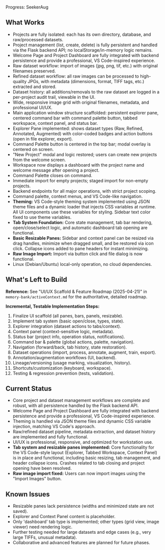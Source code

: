  Progress: SeekerAug

## What Works

- Projects are fully isolated: each has its own directory, database, and raw/processed datasets.
- Project management (list, create, delete) is fully persistent and handled via the Flask backend API; no localStorage/in-memory logic remains.
- Welcome Page and Project Dashboard are fully integrated with backend persistence and provide a professional, VS Code-inspired experience.
- Raw dataset workflow: import of images (jpg, png, tif, etc.) with original filenames preserved.
- Refined dataset workflow: all raw images can be processed to high-quality JPGs, with metadata (dimensions, format, TIFF tags, etc.) extracted and stored.
- Dataset history: all additions/removals to the raw dataset are logged in a per-project audit trail, viewable in the UI.
- Wide, responsive image grid with original filenames, metadata, and professional UI/UX.
- Main application window structure scaffolded: persistent explorer pane, centered command bar with command palette button, tabbed workspace, context panel, and status bar.
- Explorer Pane implemented: shows dataset types (Raw, Refined, Annotated, Augmented) with color-coded badges and action buttons (open in file explorer, export).
- Command Palette button is centered in the top bar; modal overlay is centered on screen.
- "New Project" modal and logic restored; users can create new projects from the welcome screen.
- Workspace now displays a dashboard with the project name and welcome message after opening a project.
- Command Palette closes on command.
- Immediate import for empty projects; staged import for non-empty projects.
- Backend endpoints for all major operations, with strict project scoping.
- Command palette, context menus, and VS Code-like navigation.
- **Theming:** VS Code-style theming system implemented using JSON theme files and a dynamic loader that injects CSS variables at runtime. All UI components use these variables for styling. Sidebar text color fixed to use theme variables.
- **Tab System Foundation:** Core state management, tab bar rendering, open/close/select logic, and automatic dashboard tab opening are functional.
- **Basic Resizable Panes:** Sidebar and context panel can be resized via drag handles, minimize when dragged small, and be restored via icon click. Collapse icons added to pane headers for instant minimizing.
- **Raw Image Import:** Import via button click and file dialog is now functional.
- Linux (Debian/Ubuntu) local-only operation, no cloud dependencies.

## What's Left to Build

**Reference:** See "UI/UX Scaffold & Feature Roadmap (2025-04-21)" in `memory-bank/activeContext.md` for the authoritative, detailed roadmap.

**Incremental, Testable Implementation Steps:**
1. Finalize UI scaffold (all panes, bars, panels, resizable).
2. Implement tab system (basic open/close, types, state).
3. Explorer integration (dataset actions to tabs/context).
4. Context panel (context-sensitive logic, metadata).
5. Status bar (project info, operation status, notifications).
6. Command bar & palette (global actions, palette, navigation).
7. Navigation (forward/back, tab history, state restoration).
8. Dataset operations (import, process, annotate, augment, train, export).
9. Annotation/augmentation workflows (UI, backend).
10. Lineage/versioning (usage marking, visualization, history).
11. Shortcuts/customization (keyboard, workspace).
12. Testing & regression prevention (tests, validation).

## Current Status

- Core project and dataset management workflows are complete and robust, with all persistence handled by the Flask backend API.
- Welcome Page and Project Dashboard are fully integrated with backend persistence and provide a professional, VS Code-inspired experience.
- Theming is handled via JSON theme files and dynamic CSS variable injection, matching VS Code's approach.
- Raw/refined dataset pipeline, metadata extraction, and dataset history are implemented and fully functional.
- UI/UX is professional, responsive, and optimized for workstation use.
- **Tab system and resizable panes implemented:** Core functionality for the VS Code-style layout (Explorer, Tabbed Workspace, Context Panel) is in place and functional, including basic resizing, tab management, and header collapse icons. Crashes related to tab closing and project opening have been resolved.
- **Raw image import fixed:** Users can now import images using the "Import Images" button.

## Known Issues

- Resizable panes lack persistence (widths and minimized state are not saved).
- Explorer and Context Panel content is placeholder.
- Only 'dashboard' tab type is implemented; other types (grid view, image viewer) need rendering logic.
- Further testing needed for large datasets and edge cases (e.g., very large TIFFs, unusual metadata).
- Collaborative and advanced features are planned for future phases.
